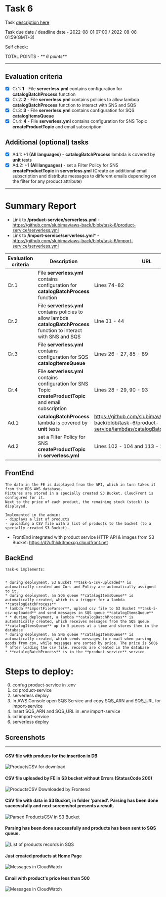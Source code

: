 # __Task 6__

Task [description here](https://github.com/EPAM-JS-Competency-center/cloud-development-course-initial/blob/main/6_async_microservices_communication/task.md)

Task due date / deadline date - 	2022-08-01 07:00 / 2022-08-08 01:59(GMT+3)

Self check:
 
 TOTAL POINTS - _** 6 points**_
 
-----------
## __Evaluation criteria__

- [x] Cr.1: **1** - File **serverless.yml** contains configuration for **catalogBatchProcess** function
- [x] Cr.2: **2** - File **serverless.yml** contains policies to allow lambda **catalogBatchProcess** function to interact with SNS and SQS
- [x] Cr.3: **3** - File **serverless.yml** contains configuration for SQS **catalogItemsQueue**
- [x] Cr.4: **4** - File **serverless.yml** contains configuration for SNS Topic **createProductTopic** and email subscription

## __Additional (optional) tasks__

- [x] Ad.1: +1 **(All languages)** - **catalogBatchProcess** lambda is covered by **unit** tests
- [x] Ad.2: +1 **(All languages)** - set a Filter Policy for SNS **createProductTopic** in **serverless.yml** (Create an additional email subscription and distribute messages to different emails depending on the filter for any product attribute)
------------

# __Summary Report__

* Link to **/product-service/serverless.yml** - https://github.com/slubimav/aws-back/blob/task-6/product-service/serverless.yml
* Link to **/import-service/serverless.yml*** - https://github.com/slubimav/aws-back/blob/task-6/import-service/serverless.yml

Evaluation criteria   | Description | URL 
-------|--------------|-----
Cr.1 | File **serverless.yml** contains configuration for **catalogBatchProcess** function   | Lines 74-82 
Cr.2 | File **serverless.yml** contains policies to allow lambda **catalogBatchProcess** function to interact with SNS and SQS | Line 31 - 44
Cr.3 | File **serverless.yml** contains configuration for SQS **catalogItemsQueue** | Lines 26 - 27, 85 - 89
Cr.4 | File **serverless.yml** contains configuration for SNS Topic **createProductTopic** and email subscription | Lines 28 - 29, 90 - 93
Ad.1 | **catalogBatchProcess** lambda is covered by **unit** tests | https://github.com/slubimav/aws-back/blob/task-6/product-service/lambdas/catalogBatchProcess.test.js
Ad.2 | set a Filter Policy for SNS **createProductTopic** in **serverless.yml** | Lines 102 - 104 and 113 - 115

## __FrontEnd__

```
The data in the FE is displayed from the API, which in turn takes it from the RDS AWS database.
Pictures are stored in a specially created S3 Bucket. CloudFront is configured for it.
Next to the price of each product, the remaining stock (stock) is displayed.

Implemented in the admin:
- displays a list of products
- uploading a CSV file with a list of products to the backet (to a specially created S3 Bucket).

```

* FrontEnd integrated with product service HTTP API & images from S3 Bucket: https://d2ufhlxk3moxcg.cloudfront.net

## __BackEnd__

```
Task-6 implements:


* during deployment, S3 Bucket **task-5-csv-uploaded** is automatically created and Сors and Policy are automatically assigned to it.
* during deployment, an SQS queue **catalogItemsQueue** is automatically created, which is a trigger for a lambda **catalogBatchProcess**
* lambda **importFileParser**, upload csv file to S3 Bucket **task-5-csv-uploaded** and send messages in SQS queue **catalogItemsQueue**
* * during deployment, a lambda **catalogBatchProcess** is automatically created, which receives messages from the SQS queue **catalogItemsQueue** up to 5 pieces at a time and stores them in the database
* during deployment, an SNS queue **catalogItemsQueue** is automatically created, which sends messages to e-mail when parsing goods from csv, while messages are sorted by price. The price is 500$
* after loading the csv file, records are created in the database
* **catalogBatchProcess** is in the **product-service** service

```
# Steps to deploy:

0. confug product-service in .env
1. cd product-service
2. serverless deploy 
3. In AWS Console open SQS Service and copy SQS_ARN and SQS_URL for import-service
4. Insert SQS_ARN and SQS_URL in .env import-service
5. cd import-service
6. serverless deploy

## Screenshots 

------------
####  CSV file with producs for the insertion in DB

![ProductsCSV for download](screenshots/productscsv.png)

#### CSV file uploaded by FE in S3 bucket without Errors (StatusCode 200)

![ProductsCSV Downloaded by Frontend](screenshots/downloadedcsv.png)

#### CSV file with data in S3 Bucket, in folder 'parsed'. Parsing has been done successfully and next screenshot presents a result.

![Parsed ProductsCSV in S3 Bucket](screenshots/csvparsed.png)

#### Parsing has been done successfully and products has been sent to SQS queue.

![List of products records in SQS](screenshots/sqsmessages.png)

#### Just created products at Home Page

![Messages in CloudWatch](screenshots/frontend.png)

#### Email with product's price less than 500

![Messages in CloudWatch](screenshots/email.png)